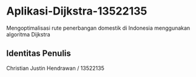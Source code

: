 # Aplikasi-Dijkstra-13522135
 Mengoptimalisasi rute penerbangan domestik di Indonesia menggunakan algoritma Dijkstra

## Identitas Penulis

Christian Justin Hendrawan / 13522135

